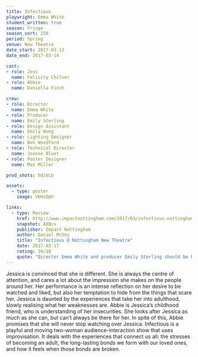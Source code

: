 ```yaml
---
title: Infectious
playwright: Emma White
student_written: true
season: Fringe
season_sort: 250
period: Spring
venue: New Theatre
date_start: 2017-03-13
date_end: 2017-03-14

cast:
- role: Jess
  name: Felicity Chilver
- role: Abbie
  name: Daniella Finch

crew:
- role: Director
  name: Emma White
- role: Producer
  name: Emily Sterling
- role: Design Assistant
  name: Emily Wong
- role: Lighting Designer
  name: Ben Woodford
- role: Technical Director
  name: Joanne Blunt
- role: Poster Designer
  name: Max Miller

prod_shots: hdzVLb

assets:
  - type: poster
    image: VbHvDph

links:
  - type: Review
    href: http://www.impactnottingham.com/2017/03/infectious-nottingham-new-theatre/
    snapshot: AXQxs
    publisher: Impact Nottingham
    author: Daniel McVey
    title: "Infectious @ Nottingham New Theatre"
    date: 2017-03-17
    rating: 10/10
    quote: "Director Emma White and producer Emily Sterling should be highly commended on the moving and imaginative piece of theatre that they have managed to create. Though it is a heart-breaking story that reduced much of the audience to tears, the ultimate message is an uplifting one. "
---
```


Jessica is convinced that she is different. She is always the centre of attention, and cares a lot about the impression she makes on the people around her. Her performance is an intense reflection on her desire to be watched and liked, but also her temptation to hide from the things that scare her. Jessica is daunted by the experiences that take her into adulthood, slowly realising what her weaknesses are. Abbie is Jessica’s childhood friend, who is understanding of her insecurities. She looks after Jessica as much as she can, but can’t always be there for her. In spite of this, Abbie promises that she will never stop watching over Jessica. Infectious is a playful and moving two-woman audience-interaction show that uses improvisation. It deals with the experiences that connect us all: the stresses of becoming an adult, the long-lasting bonds we form with our loved ones, and how it feels when those bonds are broken.
